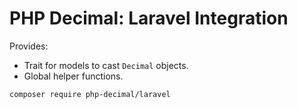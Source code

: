 # PHP Decimal: Laravel Integration

Provides:
- Trait for models to cast `Decimal` objects.
- Global helper functions.

```bash
composer require php-decimal/laravel
```

